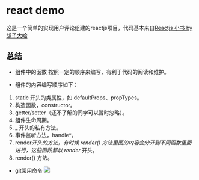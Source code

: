 # react demo
 这是一个简单的实现用户评论组建的reactjs项目，代码基本来自[Reactjs 小书 by 胡子大哈](http://huziketang.com/books/react/)

## 总结

* 组件中的函数 按照一定的顺序来编写，有利于代码的阅读和维护。
 - 组件的内容编写顺序如下：
  1. static 开头的类属性，如 defaultProps、propTypes。
  2. 构造函数，constructor。
  3. getter/setter（还不了解的同学可以暂时忽略）。
  4. 组件生命周期。
  5. _ 开头的私有方法。
  6. 事件监听方法，handle*。
  7. render*开头的方法，有时候 render() 方法里面的内容会分开到不同函数里面进行，这些函数都以 render* 开头。
  8. render() 方法。

* git常用命令
![](https://www.git-tower.com/blog/content/posts/54-git-cheat-sheet/git-cheat-sheet-large01.png)